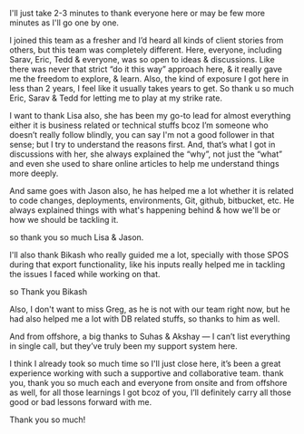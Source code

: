 I'll just take 2-3 minutes to thank everyone here or may be few more minutes as I'll go one by one. 

I joined this team as a fresher and I’d heard all kinds of client stories from others, but this team was completely different. Here, everyone, including Sarav, Eric, Tedd & everyone, was so open to ideas & discussions. Like there was never that strict “do it this way” approach here, & it really gave me the freedom to explore, & learn. Also, the kind of exposure I got here in less than 2 years, I feel like it usually takes years to get. So thank u so much Eric, Sarav & Tedd for letting me to play at my strike rate.

I want to thank Lisa also, she has been my go-to lead for almost everything either it is business related or technical stuffs bcoz I’m someone who doesn’t really follow blindly, you can say I'm not a good follower in that sense; but I try to understand the reasons first. And, that’s what I got in discussions with her, she always explained the “why”, not just the “what” and even she used to share online articles to help me understand things more deeply.

And same goes with Jason also, he has helped me a lot whether it is related to code changes, deployments, environments, Git, github, bitbucket, etc. He always explained things with what's happening behind & how we'll be or how we should be tackling it. 

so thank you so much Lisa & Jason.

I'll also thank Bikash who really guided me a lot, specially with those SPOS during that export functionality, like his inputs really helped me in tackling the issues I faced while working on that.

so Thank you Bikash

Also, I don't want to miss Greg, as he is not with our team right now, but he had also helped me a lot with DB related stuffs, so thanks to him as well.

And from offshore, a big thanks to Suhas & Akshay — I can’t list everything in single call, but they’ve truly been my support system here.

I think I already took so much time so I'll just close here, it’s been a great experience working with such a supportive and collaborative team. thank you, thank you so much each and everyone from onsite and from offshore as well, for all those learnings I got bcoz of you, I’ll definitely carry all those good or bad lessons forward with me. 

Thank you so much!
